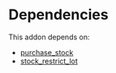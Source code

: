 # Dependencies

This addon depends on:

- [purchase_stock](../../odoo-bringout-oca-ocb-purchase_stock)
- [stock_restrict_lot](../../odoo-bringout-oca-stock-logistics-workflow-stock_restrict_lot)
